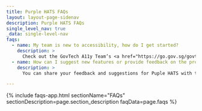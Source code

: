 ```yaml
---
title: Purple HATS FAQs
layout: layout-page-sidenav
description: Purple HATS FAQs
single_level_nav: true
_data: single-level-nav
faqs:
  - name: My team is new to accessibility, how do I get started?
    description: >
      Check out the GovTech A11y Team’s <a href="https://go.gov.sg/govtech-tinya11yguide" target="_blank">Tiny Accessibility Guide</a>. This simple guide will help take you kickstart your journey to make digital services more inclusive and accessible..
  - name: How can I suggest new features or provide feedback on the product?   
    description: >
      You can share your feedback and suggestions for Puple HATS with the GovTech A11y Team through this <a href="https://form.gov.sg/62280856ba91100012050933" target="_blank">form</a>.

---
```


{% include faqs-app.html sectionName="FAQs" sectionDescription=page.section_description faqData=page.faqs %}
